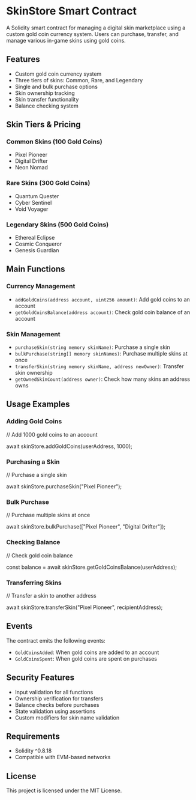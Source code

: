 # SkinStore Smart Contract

A Solidity smart contract for managing a digital skin marketplace using a custom gold coin currency system. Users can purchase, transfer, and manage various in-game skins using gold coins.

## Features

- Custom gold coin currency system
- Three tiers of skins: Common, Rare, and Legendary
- Single and bulk purchase options
- Skin ownership tracking
- Skin transfer functionality
- Balance checking system

## Skin Tiers & Pricing

### Common Skins (100 Gold Coins)

- Pixel Pioneer
- Digital Drifter
- Neon Nomad

### Rare Skins (300 Gold Coins)

- Quantum Quester
- Cyber Sentinel
- Void Voyager

### Legendary Skins (500 Gold Coins)

- Ethereal Eclipse
- Cosmic Conqueror
- Genesis Guardian

## Main Functions

### Currency Management

- `addGoldCoins(address account, uint256 amount)`: Add gold coins to an account
- `getGoldCoinsBalance(address account)`: Check gold coin balance of an account

### Skin Management

- `purchaseSkin(string memory skinName)`: Purchase a single skin
- `bulkPurchase(string[] memory skinNames)`: Purchase multiple skins at once
- `transferSkin(string memory skinName, address newOwner)`: Transfer skin ownership
- `getOwnedSkinCount(address owner)`: Check how many skins an address owns

## Usage Examples

### Adding Gold Coins

// Add 1000 gold coins to an account

await skinStore.addGoldCoins(userAddress, 1000);

### Purchasing a Skin

// Purchase a single skin

await skinStore.purchaseSkin("Pixel Pioneer");

### Bulk Purchase

// Purchase multiple skins at once

await skinStore.bulkPurchase(["Pixel Pioneer", "Digital Drifter"]);

### Checking Balance

// Check gold coin balance

const balance = await skinStore.getGoldCoinsBalance(userAddress);

### Transferring Skins

// Transfer a skin to another address

await skinStore.transferSkin("Pixel Pioneer", recipientAddress);

## Events

The contract emits the following events:

- `GoldCoinsAdded`: When gold coins are added to an account
- `GoldCoinsSpent`: When gold coins are spent on purchases

## Security Features

- Input validation for all functions
- Ownership verification for transfers
- Balance checks before purchases
- State validation using assertions
- Custom modifiers for skin name validation

## Requirements

- Solidity ^0.8.18
- Compatible with EVM-based networks

## License

This project is licensed under the MIT License.
